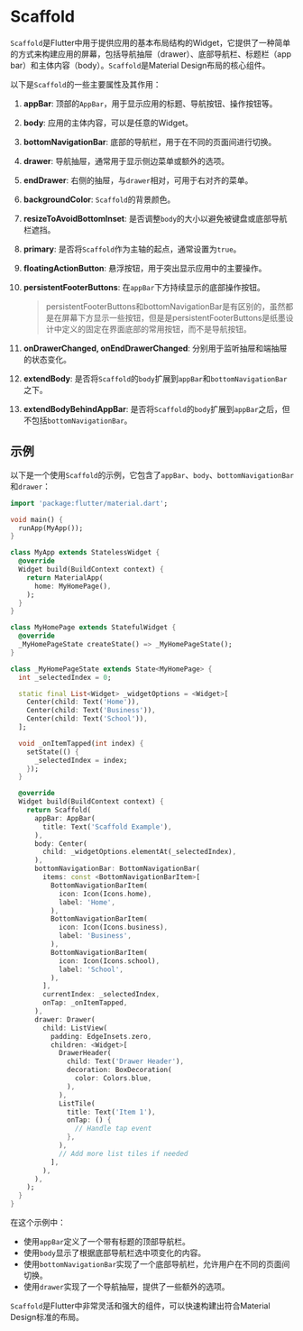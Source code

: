 # Scaffold

`Scaffold`是Flutter中用于提供应用的基本布局结构的Widget，它提供了一种简单的方式来构建应用的屏幕，包括导航抽屉（drawer）、底部导航栏、标题栏（app bar）和主体内容（body）。`Scaffold`是Material Design布局的核心组件。

以下是`Scaffold`的一些主要属性及其作用：

1. **appBar**: 顶部的`AppBar`，用于显示应用的标题、导航按钮、操作按钮等。

2. **body**: 应用的主体内容，可以是任意的Widget。

3. **bottomNavigationBar**: 底部的导航栏，用于在不同的页面间进行切换。

4. **drawer**: 导航抽屉，通常用于显示侧边菜单或额外的选项。

5. **endDrawer**: 右侧的抽屉，与`drawer`相对，可用于右对齐的菜单。

6. **backgroundColor**: `Scaffold`的背景颜色。

7. **resizeToAvoidBottomInset**: 是否调整`body`的大小以避免被键盘或底部导航栏遮挡。

8. **primary**: 是否将`Scaffold`作为主轴的起点，通常设置为`true`。

9. **floatingActionButton**: 悬浮按钮，用于突出显示应用中的主要操作。

10. **persistentFooterButtons**: 在`appBar`下方持续显示的底部操作按钮。
    >persistentFooterButtons和bottomNavigationBar是有区别的，虽然都是在屏幕下方显示一些按钮，但是是persistentFooterButtons是纸墨设计中定义的固定在界面底部的常用按钮，而不是导航按钮。

11. **onDrawerChanged, onEndDrawerChanged**: 分别用于监听抽屉和端抽屉的状态变化。

12. **extendBody**: 是否将`Scaffold`的`body`扩展到`appBar`和`bottomNavigationBar`之下。

13. **extendBodyBehindAppBar**: 是否将`Scaffold`的`body`扩展到`appBar`之后，但不包括`bottomNavigationBar`。

## 示例

以下是一个使用`Scaffold`的示例，它包含了`appBar`、`body`、`bottomNavigationBar`和`drawer`：

```dart
import 'package:flutter/material.dart';

void main() {
  runApp(MyApp());
}

class MyApp extends StatelessWidget {
  @override
  Widget build(BuildContext context) {
    return MaterialApp(
      home: MyHomePage(),
    );
  }
}

class MyHomePage extends StatefulWidget {
  @override
  _MyHomePageState createState() => _MyHomePageState();
}

class _MyHomePageState extends State<MyHomePage> {
  int _selectedIndex = 0;

  static final List<Widget> _widgetOptions = <Widget>[
    Center(child: Text('Home')),
    Center(child: Text('Business')),
    Center(child: Text('School')),
  ];

  void _onItemTapped(int index) {
    setState(() {
      _selectedIndex = index;
    });
  }

  @override
  Widget build(BuildContext context) {
    return Scaffold(
      appBar: AppBar(
        title: Text('Scaffold Example'),
      ),
      body: Center(
        child: _widgetOptions.elementAt(_selectedIndex),
      ),
      bottomNavigationBar: BottomNavigationBar(
        items: const <BottomNavigationBarItem>[
          BottomNavigationBarItem(
            icon: Icon(Icons.home),
            label: 'Home',
          ),
          BottomNavigationBarItem(
            icon: Icon(Icons.business),
            label: 'Business',
          ),
          BottomNavigationBarItem(
            icon: Icon(Icons.school),
            label: 'School',
          ),
        ],
        currentIndex: _selectedIndex,
        onTap: _onItemTapped,
      ),
      drawer: Drawer(
        child: ListView(
          padding: EdgeInsets.zero,
          children: <Widget>[
            DrawerHeader(
              child: Text('Drawer Header'),
              decoration: BoxDecoration(
                color: Colors.blue,
              ),
            ),
            ListTile(
              title: Text('Item 1'),
              onTap: () {
                // Handle tap event
              },
            ),
            // Add more list tiles if needed
          ],
        ),
      ),
    );
  }
}
```

在这个示例中：

- 使用`appBar`定义了一个带有标题的顶部导航栏。
- 使用`body`显示了根据底部导航栏选中项变化的内容。
- 使用`bottomNavigationBar`实现了一个底部导航栏，允许用户在不同的页面间切换。
- 使用`drawer`实现了一个导航抽屉，提供了一些额外的选项。

`Scaffold`是Flutter中非常灵活和强大的组件，可以快速构建出符合Material Design标准的布局。
